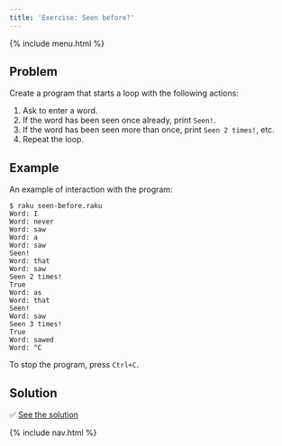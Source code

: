 ```yaml
---
title: 'Exercise: Seen before?'
---
```


{% include menu.html %}

## Problem

Create a program that starts a loop with the following actions:

1. Ask to enter a word.
2. If the word has been seen once already, print `Seen!`.
3. If the word has been seen more than once, print `Seen 2 times!`, etc.
3. Repeat the loop.

## Example

An example of interaction with the program:

```console
$ raku seen-before.raku
Word: I
Word: never
Word: saw
Word: a
Word: saw
Seen!
Word: that
Word: saw
Seen 2 times!
True
Word: as
Word: that
Seen!
Word: saw
Seen 3 times!
True
Word: sawed
Word: ^C
```

To stop the program, press `Ctrl+C`.

## Solution

✅ [See the solution](solution)

{% include nav.html %}
